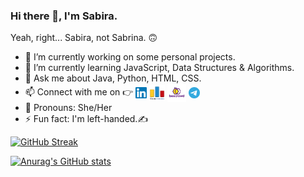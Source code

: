 ### Hi there 👋, I'm Sabira. 
Yeah, right... Sabira, not Sabrina. :upside_down_face:

<!--**hello-sabira/hello-sabira** is a ✨ _special_ ✨ repository because its `README.md` (this file) appears on your GitHub profile.

Here are some ideas to get you started:-->

- 🔭 I’m currently working on some personal projects.
- 🌱 I’m currently learning JavaScript, Data Structures & Algorithms.<!-- - 👯 I’m looking to collaborate on ...- 🤔 I’m looking for help with ...-->
- 💬 Ask me about Java, Python, HTML, CSS.
- 📫 Connect with me on :point_right:     <a href="https://www.linkedin.com/in/sabira-k-58633420a/" target="blank"><img align="center" src="https://github.com/hello-sabira/hello-sabira/blob/main/icons/linkedin.svg" alt=""  width="18" /></a> <a href="https://codeforces.com/profile/hello_sabira" target="blank"><img align="center" src="https://github.com/hello-sabira/hello-sabira/blob/main/icons/index.png" alt="" border=solid color="black" width="25" /></a> <a href="https://www.beecrowd.com.br/judge/en/profile/574989" target="blank"><img align="center" src="https://github.com/hello-sabira/hello-sabira/blob/main/icons/bee.png" alt="" border=solid color="black" width="30" /></a> <a href="https://t.me/hello_sabira" target="blank"><img align="center" src="https://github.com/hello-sabira/hello-sabira/blob/main/icons/telegram-1.svg" alt="" border=solid color="black" width="18" /></a>
- :handshake: Pronouns: She/Her 
- ⚡ Fun fact: I'm left-handed.:writing_hand:

[![GitHub Streak](https://github-readme-streak-stats.herokuapp.com?user=hello-sabira&theme=dracula&date_format=M%20j%5B%2C%20Y%5D)](https://git.io/streak-stats)

[![Anurag's GitHub stats](https://github-readme-stats.vercel.app/api?username=hello-sabira&show_icons=true&theme=tokyonight)](https://github.com/anuraghazra/github-readme-stats)


